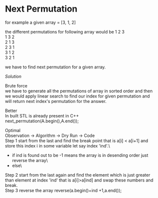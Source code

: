 # Next Permutation 
for example a given array = [3, 1, 2]

the different permutations for following array would be 
1 2 3\
1 3 2\
2 1 3\
2 3 1\
3 1 2\
3 2 1

we have to find next permutation for a given array.

*Solution*

Brute force\
we have to generate all the permutations of array in sorted order and then we would apply linear search to find our index for given permutation and will return next index's permutation for the answer.

Better\
In built STL is already present in C++ \
next_permutation(A.begin(),A.end());

Optimal\
Observation -> Algorithm -> Dry Run -> Code\
Step 1 start from the last and find the break point that is a[i] < a[i+1] and store this index i in some variable let say index 'ind'.\
* if ind is found out to be -1 means the array is in desending order just reverse the array\
* else\

Step 2 start from the last again and find the element which is just greater than element at index 'ind' that is a[i]>a[ind] and swap these numbers and break.\
Step 3 reverse the array reverse(a.begin()+ind +1,a.end());


